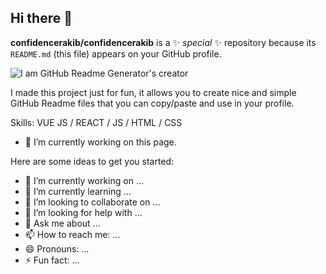 ## Hi there 👋


**confidencerakib/confidencerakib** is a ✨ _special_ ✨ repository because its `README.md` (this file) appears on your GitHub profile.

![I am GitHub Readme Generator's creator](https://media.licdn.com/dms/image/v2/D5616AQEm5NaLiQaBqA/profile-displaybackgroundimage-shrink_350_1400/profile-displaybackgroundimage-shrink_350_1400/0/1693913189801?e=1743033600&v=beta&t=1fqbOSSjTpYlbusnzc4pHJP-R9CPzxWP5R8Arb7P6ow)

I made this project just for fun, it allows you to create nice and simple GitHub Readme files that you can copy/paste and use in your profile.

Skills: VUE JS / REACT / JS / HTML / CSS

- 🔭 I’m currently working on this page. 


Here are some ideas to get you started:

- 🔭 I’m currently working on ...
- 🌱 I’m currently learning ...
- 👯 I’m looking to collaborate on ...
- 🤔 I’m looking for help with ...
- 💬 Ask me about ...
- 📫 How to reach me: ...
- 😄 Pronouns: ...
- ⚡ Fun fact: ...

